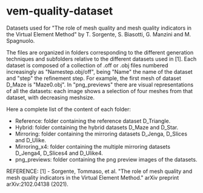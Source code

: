 # vem-quality-dataset

Datasets used for "The role of mesh quality and mesh quality indicators in the Virtual Element Method" by T. Sorgente, S. Biasotti, G. Manzini and M. Spagnuolo.

The files are organized in folders corresponding to the different generation techniques and subfolders relative to the different datasets used in [1].
Each dataset is composed of a collection of .off or .obj files numbered increasingly as "Namestep.obj/off", being "Name" the name of the dataset and "step" the refinement step. For example, the first mesh of dataset D_Maze is "Maze0.obj".
In "png_previews" there are visual representations of all the datasets: each image shows a selection of four meshes from that dataset, with decreasing meshsize.

Here a complete list of the content of each folder:
- Reference: folder containing the reference dataset D_Triangle.
- Hybrid: folder containing the hybrid datasets D_Maze and D_Star.
- Mirroring: folder containing the mirroring datasets D_Jenga, D_Slices and D_Ulike.
- Mirroring_x4: folder containing the multiple mirroring datasets D_Jenga4, D_Slices4 and D_Ulike4.
- png_previews: folder containing the png preview images of the datasets. 

REFERENCE: [1] - Sorgente, Tommaso, et al. "The role of mesh quality and mesh quality indicators in the Virtual Element Method." arXiv preprint arXiv:2102.04138 (2021).
